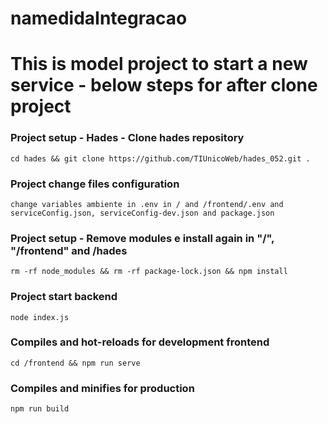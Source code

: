# namedidaIntegracao

# This is model project to start a new service - below steps for after clone project

### Project setup - Hades - Clone hades repository

```
cd hades && git clone https://github.com/TIUnicoWeb/hades_052.git .
```

### Project change files configuration

```
change variables ambiente in .env in / and /frontend/.env and serviceConfig.json, serviceConfig-dev.json and package.json
```

### Project setup - Remove modules e install again in "/", "/frontend" and /hades

```
rm -rf node_modules && rm -rf package-lock.json && npm install
```

### Project start backend

```
node index.js
```

### Compiles and hot-reloads for development frontend

```
cd /frontend && npm run serve
```

### Compiles and minifies for production

```
npm run build
```
